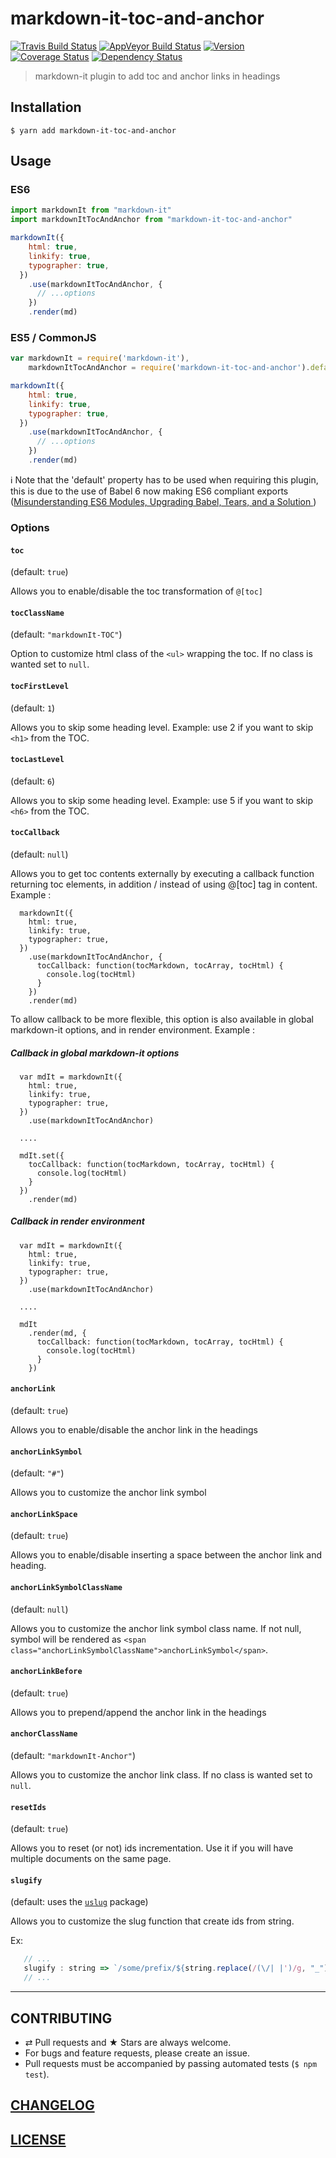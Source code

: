 # markdown-it-toc-and-anchor
[![Travis Build Status](https://img.shields.io/travis/medfreeman/markdown-it-toc-and-anchor.svg?label=unix%20build)](https://travis-ci.org/medfreeman/markdown-it-toc-and-anchor)
[![AppVeyor Build Status](https://img.shields.io/appveyor/ci/medfreeman/markdown-it-toc-and-anchor.svg?label=windows%20build)](https://ci.appveyor.com/project/medfreeman/markdown-it-toc-and-anchor)
[![Version](https://img.shields.io/npm/v/markdown-it-toc-and-anchor.svg)](https://github.com/medfreeman/markdown-it-toc-and-anchor/blob/master/CHANGELOG.md)
[![Coverage Status](https://img.shields.io/coveralls/medfreeman/markdown-it-toc-and-anchor/master.svg)](https://coveralls.io/github/medfreeman/markdown-it-toc-and-anchor?branch=master)
[![Dependency Status](https://img.shields.io/david/medfreeman/markdown-it-toc-and-anchor.svg)](https://david-dm.org/medfreeman/markdown-it-toc-and-anchor)

> markdown-it plugin to add toc and anchor links in headings

## Installation

```console
$ yarn add markdown-it-toc-and-anchor
```

## Usage

### ES6

```js
import markdownIt from "markdown-it"
import markdownItTocAndAnchor from "markdown-it-toc-and-anchor"

markdownIt({
    html: true,
    linkify: true,
    typographer: true,
  })
    .use(markdownItTocAndAnchor, {
      // ...options
    })
    .render(md)
```

### ES5 / CommonJS

```js
var markdownIt = require('markdown-it'),
    markdownItTocAndAnchor = require('markdown-it-toc-and-anchor').default;

markdownIt({
    html: true,
    linkify: true,
    typographer: true,
  })
    .use(markdownItTocAndAnchor, {
      // ...options
    })
    .render(md)
```

:information_source: Note that the 'default' property has to be used when requiring this plugin, this is due to the use of Babel 6 now making ES6 compliant exports ([Misunderstanding ES6 Modules, Upgrading Babel, Tears, and a Solution
](https://medium.com/@kentcdodds/misunderstanding-es6-modules-upgrading-babel-tears-and-a-solution-ad2d5ab93ce0#.enq6dfcnn))

### Options

#### `toc`

(default: `true`)

Allows you to enable/disable the toc transformation of `@[toc]`

#### `tocClassName`

(default: `"markdownIt-TOC"`)

Option to customize html class of the `<ul>` wrapping the toc. If no class is wanted set to `null`.

#### `tocFirstLevel`

(default: `1`)

Allows you to skip some heading level. Example: use 2 if you want to skip `<h1>`
from the TOC.

#### `tocLastLevel`

(default: `6`)

Allows you to skip some heading level. Example: use 5 if you want to skip `<h6>`
from the TOC.

#### `tocCallback`

(default: `null`)

Allows you to get toc contents externally by executing a callback function returning toc elements, in addition / instead of using @[toc] tag in content.
Example :

```
  markdownIt({
    html: true,
    linkify: true,
    typographer: true,
  })
    .use(markdownItTocAndAnchor, {
      tocCallback: function(tocMarkdown, tocArray, tocHtml) {
        console.log(tocHtml)
      }
    })
    .render(md)
```

To allow callback to be more flexible, this option is also available in global markdown-it options, and in render environment.
Example :

##### Callback in global markdown-it options

```
  var mdIt = markdownIt({
    html: true,
    linkify: true,
    typographer: true,
  })
    .use(markdownItTocAndAnchor)

  ....

  mdIt.set({
    tocCallback: function(tocMarkdown, tocArray, tocHtml) {
      console.log(tocHtml)
    }
  })
    .render(md)
```

##### Callback in render environment

```
  var mdIt = markdownIt({
    html: true,
    linkify: true,
    typographer: true,
  })
    .use(markdownItTocAndAnchor)

  ....

  mdIt
    .render(md, {
      tocCallback: function(tocMarkdown, tocArray, tocHtml) {
        console.log(tocHtml)
      }
    })
```

#### `anchorLink`

(default: `true`)

Allows you to enable/disable the anchor link in the headings

#### `anchorLinkSymbol`

(default: `"#"`)

Allows you to customize the anchor link symbol

#### `anchorLinkSpace`

(default: `true`)

Allows you to enable/disable inserting a space between the anchor link and heading.

#### `anchorLinkSymbolClassName`

(default: `null`)

Allows you to customize the anchor link symbol class name. If not null, symbol will be rendered as `<span class="anchorLinkSymbolClassName">anchorLinkSymbol</span>`.

#### `anchorLinkBefore`

(default: `true`)

Allows you to prepend/append the anchor link in the headings

#### `anchorClassName`

(default: `"markdownIt-Anchor"`)

Allows you to customize the anchor link class. If no class is wanted set to `null`.

#### `resetIds`

(default: `true`)

Allows you to reset (or not) ids incrementation. Use it if you will have multiple
documents on the same page.

#### `slugify`

(default: uses the [`uslug`](https://www.npmjs.com/package/uslug) package)

Allows you to customize the slug function that create ids from string.

Ex:
```js
   // ...
   slugify : string => `/some/prefix/${string.replace(/(\/| |')/g, "_")}`
   // ...
```

---

## CONTRIBUTING

* ⇄ Pull requests and ★ Stars are always welcome.
* For bugs and feature requests, please create an issue.
* Pull requests must be accompanied by passing automated tests (`$ npm test`).

## [CHANGELOG](CHANGELOG.md)

## [LICENSE](LICENSE)
